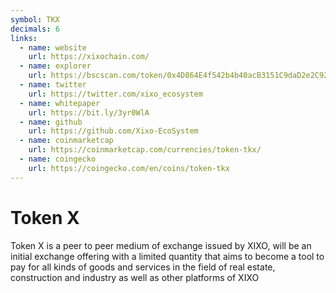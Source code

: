 ```yaml
---
symbol: TKX
decimals: 6
links:
  - name: website
    url: https://xixochain.com/
  - name: explorer
    url: https://bscscan.com/token/0x4D864E4f542b4b40acB3151C9daD2e2C9236a88f
  - name: twitter
    url: https://twitter.com/xixo_ecosystem
  - name: whitepaper
    url: https://bit.ly/3yr0WlA
  - name: github
    url: https://github.com/Xixo-EcoSystem
  - name: coinmarketcap
    url: https://coinmarketcap.com/currencies/token-tkx/
  - name: coingecko
    url: https://coingecko.com/en/coins/token-tkx
---
```


# Token X

Token X is a peer to peer medium of exchange issued by XIXO, will be an initial exchange offering with a limited quantity that aims to become a tool to pay for all kinds of goods and services in the field of real estate, construction and industry as well as other platforms of XIXO
